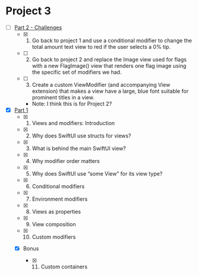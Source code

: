 #  Project 3
- [ ] [Part 2 - Challenges](https://www.hackingwithswift.com/books/ios-swiftui/views-and-modifiers-wrap-up)
    - [x] 1. Go back to project 1 and use a conditional modifier to change the total amount text view to red if the user selects a 0% tip.
    - [ ] 2. Go back to project 2 and replace the Image view used for flags with a new FlagImage() view that renders one flag image using the specific set of modifiers we had.
    - [ ] 3. Create a custom ViewModifier (and accompanying View extension) that makes a view have a large, blue font suitable for prominent titles in a view.
        - Note: I think this is for Project 2?

- [x] [Part 1](https://www.hackingwithswift.com/100/swiftui/23)
    - [x] 1. Views and modifiers: Introduction
    - [x] 2. Why does SwiftUI use structs for views?
    - [x] 3. What is behind the main SwiftUI view?
    - [x] 4. Why modifier order matters
    - [x] 5. Why does SwiftUI use “some View” for its view type?
    - [x] 6. Conditional modifiers
    - [x] 7. Environment modifiers
    - [x] 8. Views as properties
    - [x] 9. View composition
    - [x] 10. Custom modifiers
    
    - [x] Bonus
        - [x] 11. Custom containers       
